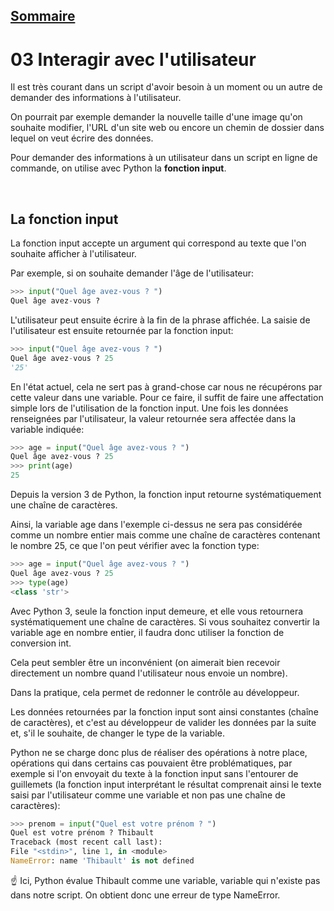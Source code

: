 ## [Sommaire](README.md)

# 03 Interagir avec l'utilisateur

Il est très courant dans un script d'avoir besoin à un moment ou un autre de demander des informations à l'utilisateur.

On pourrait par exemple demander la nouvelle taille d'une image qu'on souhaite modifier, l'URL d'un site web ou encore un chemin de dossier dans lequel on veut écrire des données.

Pour demander des informations à un utilisateur dans un script en ligne de commande, on utilise avec Python la **fonction input**.

<br>

## La fonction input

La fonction input accepte un argument qui correspond au texte que l'on souhaite afficher à l'utilisateur.

Par exemple, si on souhaite demander l'âge de l'utilisateur:

```python
>>> input("Quel âge avez-vous ? ")
Quel âge avez-vous ?
```

L'utilisateur peut ensuite écrire à la fin de la phrase affichée. La saisie de l'utilisateur est ensuite retournée par la fonction input:

```python
>>> input("Quel âge avez-vous ? ")
Quel âge avez-vous ? 25
'25'
```

En l'état actuel, cela ne sert pas à grand-chose car nous ne récupérons par cette valeur dans une variable. Pour ce faire, il suffit de faire une affectation simple lors de l'utilisation de la fonction input. Une fois les données renseignées par l'utilisateur, la valeur retournée sera affectée dans la variable indiquée:

```python
>>> age = input("Quel âge avez-vous ? ")
Quel âge avez-vous ? 25
>>> print(age)
25
```

Depuis la version 3 de Python, la fonction input retourne systématiquement une chaîne de caractères.

Ainsi, la variable age dans l'exemple ci-dessus ne sera pas considérée comme un nombre entier mais comme une chaîne de caractères contenant le nombre 25, ce que l'on peut vérifier avec la fonction type:

```python
>>> age = input("Quel âge avez-vous ? ")
Quel âge avez-vous ? 25
>>> type(age)
<class 'str'>
```

Avec Python 3, seule la fonction input demeure, et elle vous retournera systématiquement une chaîne de caractères. Si vous souhaitez convertir la variable age en nombre entier, il faudra donc utiliser la fonction de conversion int.

Cela peut sembler être un inconvénient (on aimerait bien recevoir directement un nombre quand l'utilisateur nous envoie un nombre).

Dans la pratique, cela permet de redonner le contrôle au développeur.

Les données retournées par la fonction input sont ainsi constantes (chaîne de caractères), et c'est au développeur de valider les données par la suite et, s'il le souhaite, de changer le type de la variable.

Python ne se charge donc plus de réaliser des opérations à notre place, opérations qui dans certains cas pouvaient être problématiques, par exemple si l'on envoyait du texte à la fonction input sans l'entourer de guillemets (la fonction input interprétant le résultat comprenait ainsi le texte saisi par l'utilisateur comme une variable et non pas une chaîne de caractères):

```python
>>> prenom = input("Quel est votre prénom ? ")
Quel est votre prénom ? Thibault
Traceback (most recent call last):
File "<stdin>", line 1, in <module>
NameError: name 'Thibault' is not defined
```

☝️ Ici, Python évalue Thibault comme une variable, variable qui n'existe pas dans notre script. On obtient donc une erreur de type NameError.
